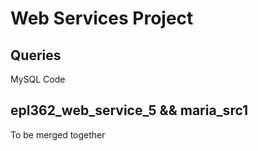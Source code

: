 # Web Services Project

## Queries
MySQL Code

## epl362_web_service_5 && maria_src1
To be merged together
